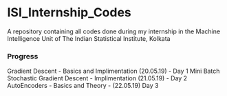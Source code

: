 # ISI_Internship_Codes
A repository containing all codes done during my internship in the Machine Intelligence Unit of The Indian Statistical Institute, Kolkata

### Progress  
Gradient Descent - Basics and Implimentation (20.05.19) - Day 1
Mini Batch Stochastic Gradient Descent - Implimentation (21.05.19) - Day 2
AutoEncoders - Basics and Theory - (22.05.19) Day 3
